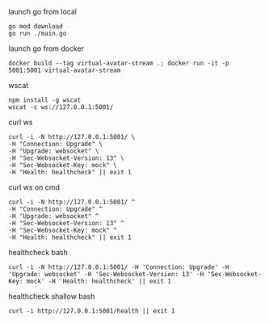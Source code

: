 launch go from local
```
go mod download
go run ./main.go
```

launch go from docker
```
docker build --tag virtual-avatar-stream .; docker run -it -p 5001:5001 virtual-avatar-stream
```

wscat
```
npm install -g wscat
wscat -c ws://127.0.0.1:5001/
```

curl ws
```
curl -i -N http://127.0.0.1:5001/ \
-H "Connection: Upgrade" \
-H "Upgrade: websocket" \
-H "Sec-Websocket-Version: 13" \
-H "Sec-Websocket-Key: mock" \
-H "Health: healthcheck" || exit 1
```

curl ws on cmd
```
curl -i -N http://127.0.0.1:5001/ ^
-H "Connection: Upgrade" ^
-H "Upgrade: websocket" ^
-H "Sec-Websocket-Version: 13" ^
-H "Sec-Websocket-Key: mock" ^
-H "Health: healthcheck" || exit 1
```

healthcheck bash
```
curl -i -N http://127.0.0.1:5001/ -H 'Connection: Upgrade' -H 'Upgrade: websocket' -H 'Sec-Websocket-Version: 13' -H 'Sec-Websocket-Key: mock' -H 'Health: healthcheck' || exit 1
```

healthcheck shallow bash
```
curl -i http://127.0.0.1:5001/health || exit 1
```
